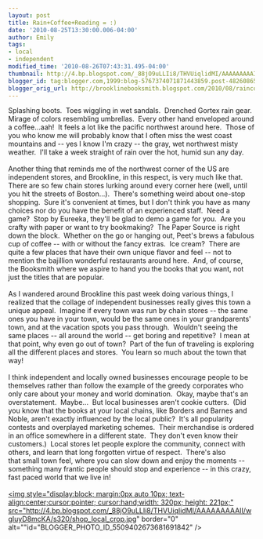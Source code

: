 ```yaml
---
layout: post
title: Rain+Coffee+Reading = :)
date: '2010-08-25T13:30:00.006-04:00'
author: Emily
tags:
- local
- independent
modified_time: '2010-08-26T07:43:31.495-04:00'
thumbnail: http://4.bp.blogspot.com/_88jO9uLLIi8/THVUiqlidMI/AAAAAAAAAII/wgIuyD8mcKA/s72-c/shop_local_crop.jpg
blogger_id: tag:blogger.com,1999:blog-5767374071871443859.post-4826086574627902159
blogger_orig_url: http://brooklinebooksmith.blogspot.com/2010/08/raincoffeereading.html
---
```


Splashing boots.  Toes wiggling in wet sandals.  Drenched Gortex rain gear.  Mirage of colors resembling umbrellas.  Every other hand enveloped around a coffee...aah!  It feels a lot like the pacific northwest around here.  Those of you who know me will probably know that I often miss the west coast mountains and -- yes I know I'm crazy -- the gray, wet northwest misty weather.  I'll take a week straight of rain over the hot, humid sun any day.<br /><br />Another thing that reminds me of the northwest corner of the US are independent stores, and Brookline, in this respect, is very much like that.  There are so few chain stores lurking around every corner here (well, until you hit the streets of Boston...).  There's something weird about one-stop shopping.  Sure it's convenient at times, but I don't think you have as many choices nor do you have the benefit of an experienced staff.  Need a game?  Stop by Eureeka, they'll be glad to demo a game for you.  Are you crafty with paper or want to try bookmaking?  The Paper Source is right down the block.  Whether on the go or hanging out, Peet's brews a fabulous cup of coffee -- with or without the fancy extras.  Ice cream?  There are quite a few places that have their own unique flavor and feel -- not to mention the bajillion wonderful restaurants around here.  And, of course, the Booksmith where we aspire to hand you the books that you want, not just the titles that are popular.<br /><br />As I wandered around Brookline this past week doing various things, I realized that the collage of independent businesses really gives this town a unique appeal.  Imagine if every town was run by chain stores -- the same ones you have in your town, would be the same ones in your grandparents' town, and at the vacation spots you pass through.  Wouldn't seeing the same places -- all around the world -- get boring and repetitive?  I mean at that point, why even go out of town?  Part of the fun of traveling is exploring all the different places and stores.  You learn so much about the town that way!<br /><br />I think independent and locally owned businesses encourage people to be themselves rather than follow the example of the greedy corporates who only care about your money and world domination.  Okay, maybe that's an overstatement.  Maybe...  But local businesses aren't cookie cutters.  (Did you know that the books at your local chains, like Borders and Barnes and Noble, aren't exactly influenced by the local public?  It's all popularity contests and overplayed marketing schemes.  Their merchandise is ordered in an office somewhere in a different state.  They don't even know their customers.)  Local stores let people explore the community, connect with others, and learn that long forgotten virtue of respect.  There's also that small town feel, where you can slow down and enjoy the moments -- something many frantic people should stop and experience -- in this crazy, fast paced world that we live in!<br /><br /><a onblur="try {parent.deselectBloggerImageGracefully();} catch(e) {}" href="http://4.bp.blogspot.com/_88jO9uLLIi8/THVUiqlidMI/AAAAAAAAAII/wgIuyD8mcKA/s1600/shop_local_crop.jpg"><img style="display:block; margin:0px auto 10px; text-align:center;cursor:pointer; cursor:hand;width: 320px; height: 221px;" src="http://4.bp.blogspot.com/_88jO9uLLIi8/THVUiqlidMI/AAAAAAAAAII/wgIuyD8mcKA/s320/shop_local_crop.jpg" border="0" alt=""id="BLOGGER_PHOTO_ID_5509402673681691842" /></a>
